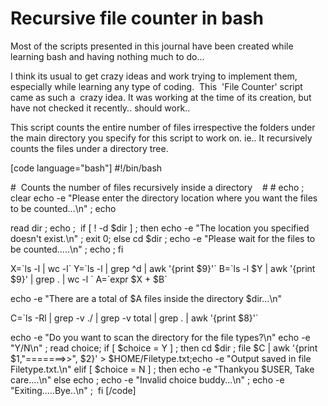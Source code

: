 # Recursive file counter in bash


Most of the scripts presented in this journal have been created while learning bash and having nothing much to do...

I think its usual to get crazy ideas and work trying to implement them, especially while learning any type of coding.  This  'File Counter' script came as such a  crazy idea. It was working at the time of its creation, but have not checked it recently.. should work..

This script counts the entire number of files irrespective the folders under the main directory you specify for this script to work on. ie.. It recursively  counts the files under a directory tree.

\[code language="bash"\] #!/bin/bash

#  Counts the number of files recursively inside a directory    # # echo ; clear echo -e "Please enter the directory location where you want the files to be counted...\\n" ; echo

read dir ; echo ;  if \[ ! -d $dir \] ; then echo -e "The location you specified doesn't exist.\\n" ; exit 0; else cd $dir ; echo -e "Please wait for the files to be counted.....\\n" ; echo ; fi

X=\`ls -l | wc -l\` Y=\`ls -l | grep ^d | awk '{print $9}'\` B=\`ls -l $Y | awk '{print $9}' | grep . | wc -l \` A=\`expr $X + $B\`

echo -e "There are a total of $A files inside the directory $dir...\\n"

C=\`ls -Rl | grep -v ./ | grep -v total | grep . | awk '{print $8}'\`

echo -e "Do you want to scan the directory for the file types?\\n" echo -e "Y/N\\n" ; read choice; if \[ $choice = Y \] ; then cd $dir ; file $C | awk '{print $1,"=======>>", $2}' > $HOME/Filetype.txt;echo -e "Output saved in file Filetype.txt.\\n" elif \[ $choice = N \] ; then echo -e "Thankyou $USER, Take care....\\n" else echo ; echo -e "Invalid choice buddy...\\n" ; echo -e "Exiting.....Bye..\\n" ;  fi \[/code\]

